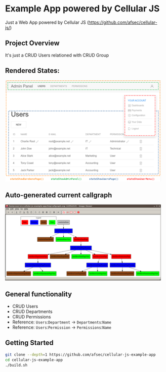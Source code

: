 #  Example App powered by Cellular JS

Just a Web App powered by Cellular JS (https://github.com/afsec/cellular-js/)

## Project Overview

It's just a CRUD Users relationed with CRUD Group

## Rendered States:

![Show Users page](/docs/01-state-showuserspage.png?raw=true)

## Auto-generated current callgraph

![Current Callgraph](/docs/02-callgraph.png?raw=true)

## General functionality

- CRUD Users
- CRUD Departments
- CRUD Permissions
- Reference: `Users`:`Department` -> `Departments`:`Name`
- Reference: `Users`:`Permission` -> `Permissions`:`Name`

## Getting Started

```sh
git clone --depth=1 https://github.com/afsec/cellular-js-example-app
cd cellular-js-example-app
./build.sh
```
